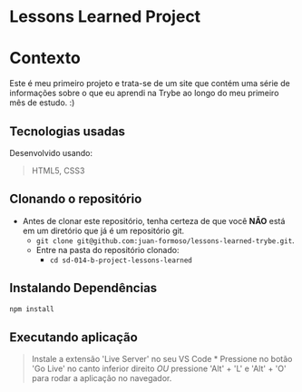 # Lessons Learned Project

# Contexto
Este é meu primeiro projeto e trata-se de um site que contém uma série de informações sobre o que eu aprendi na Trybe ao longo do meu primeiro mês de estudo. :)

## Tecnologias usadas

Desenvolvido usando:
> HTML5, CSS3

## Clonando o repositório

* Antes de clonar este repositório, tenha certeza de que você **NÃO** está em um diretório que já é um repositório git.
  * `git clone git@github.com:juan-formoso/lessons-learned-trybe.git`.
  * Entre na pasta do repositório clonado:
    * `cd sd-014-b-project-lessons-learned`

## Instalando Dependências

```bash
npm install
``` 

## Executando aplicação

  > Instale a extensão 'Live Server' no seu VS Code
    * Pressione no botão 'Go Live' no canto inferior direito *OU* pressione 'Alt' + 'L' e 'Alt' + 'O' para rodar a aplicação no navegador.